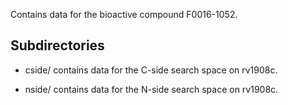 Contains data for the bioactive compound F0016-1052.

## Subdirectories

- cside/ contains data for the C-side search space on rv1908c.

- nside/ contains data for the N-side search space on rv1908c.

